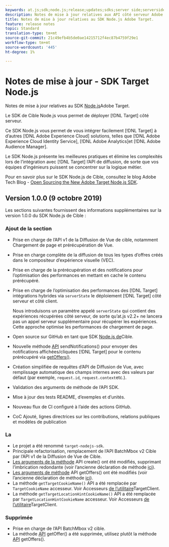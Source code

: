 ```yaml
---
keywords: at.js;sdk;node.js;release;updates;sdks;server side;serverside;server-side;nodejs
description: Notes de mise à jour relatives aux API côté serveur Adobe Target.
title: Notes de mise à jour relatives au SDK Node.js Adobe Target.
feature: release notes
topic: Standard
translation-type: tm+mt
source-git-commit: 21c49efb4b5de0ae14215712f4ec87b4759f29e1
workflow-type: tm+mt
source-wordcount: '445'
ht-degree: 1%

---
```



# Notes de mise à jour - SDK Target Node.js

Notes de mise à jour relatives au SDK [Node.js](https://github.com/adobe/target-nodejs-sdk)Adobe Target.

Le SDK de Cible Node.js vous permet de déployer [!DNL Target] côté serveur.

Ce SDK Node.js vous permet de vous intégrer facilement [!DNL Target] à d’autres [!DNL Adobe Experience Cloud] solutions, telles que [!DNL Adobe Experience Cloud Identity Service], [!DNL Adobe Analytics]et [!DNL Adobe Audience Manager].

Le SDK Node.js présente les meilleures pratiques et élimine les complexités lors de l’intégration avec [!DNL Target] l’API de diffusion, de sorte que vos équipes d’ingénieurs puissent se concentrer sur la logique métier.

Pour en savoir plus sur le SDK Node.js de Cible, consultez le blog Adobe Tech Blog - [Open Sourcing the New Adobe Target Node.js SDK](https://medium.com/adobetech/open-sourcing-the-new-adobe-target-node-js-sdk-b6feafd828bc).

## Version 1.0.0 (9 octobre 2019)

Les sections suivantes fournissent des informations supplémentaires sur la version 1.0.0 du SDK Node.js de Cible :

### Ajout de la section

* Prise en charge de l’API v1 de la Diffusion de Vue de cible, notamment Chargement de page et prérécupération de Vue.
* Prise en charge complète de la diffusion de tous les types d’offres créés dans le compositeur d’expérience visuelle (VEC).
* Prise en charge de la prérécupération et des notifications pour l’optimisation des performances en mettant en cache le contenu prérécupéré.
* Prise en charge de l’optimisation des performances des [!DNL Target] intégrations hybrides via `serverState` le déploiement [!DNL Target] côté serveur et côté client.

   Nous introduisons un paramètre appelé `serverState` qui contient des expériences récupérées côté serveur, de sorte qu’at.js v2.2+ ne lancera pas un appel serveur supplémentaire pour récupérer les expériences. Cette approche optimise les performances de chargement de page.

* Open source sur GitHub en tant que SDK [Node.js de](https://github.com/adobe/target-nodejs-sdk)Cible.
* Nouvelle méthode [API](https://github.com/adobe/target-nodejs-sdk/blob/master/README.md#targetclientsendnotifications) sendNotifications() pour envoyer des notifications affichées/cliquées [!DNL Target] pour le contenu prérécupéré via [getOffers()](https://github.com/adobe/target-nodejs-sdk/blob/master/README.md#targetclientsendnotifications).
* Création simplifiée de requêtes d’API de Diffusion de Vue, avec remplissage automatique des champs internes avec des valeurs par défaut (par exemple, `request.id`, `request.context`etc.).
* Validation des arguments de méthode de l’API SDK.
* Mise à jour des tests README, d’exemples et d’unités.
* Nouveau flux de CI configuré à l’aide des actions GitHub.
* CoC Ajouté, lignes directrices sur les contributions, relations publiques et modèles de publication

### La 

* Le projet a été renommé `target-nodejs-sdk`.
* Principale refactorisation, remplacement de l’API BatchMbox v2 Cible par l’API v1 de la Diffusion de Vue de Cible.
* [Les arguments de la méthode](https://github.com/adobe/target-nodejs-sdk/blob/master/README.md#targetclientcreate) API create() ont été modifiés, supprimant l’imbrication redondante (voir l’ancienne déclaration de méthode [ici](https://www.npmjs.com/package/@adobe/target-node-client#targetnodeclientcreate)).
* [Les arguments de méthode](https://github.com/adobe/target-nodejs-sdk/blob/master/README.md#targetclientgetoffers) API getOffers() ont été modifiés (voir l’ancienne déclaration de méthode [ici](https://www.npmjs.com/package/@adobe/target-node-client#targetnodeclientgetoffers)).
* La méthode `getTargetCookieName()` API a été remplacée par `TargetCookieName` accesseur. Voir Accesseurs [de l’utilitaire](https://github.com/adobe/target-nodejs-sdk/blob/master/README.md#targetclient-utility-accessors)TargetClient.
* La méthode `getTargetLocationHintCookieName()` API a été remplacée par `TargetLocationHintCookieName` accesseur.  Voir Accesseurs [de l’utilitaire](https://github.com/adobe/target-nodejs-sdk/blob/master/README.md#targetclient-utility-accessors)TargetClient.

### Supprimée

* Prise en charge de l’API BatchMbox v2 cible.
* La méthode [API](https://www.npmjs.com/package/@adobe/target-node-client#targetnodeclientgetoffer) getOffer() a été supprimée, utilisez plutôt la méthode [API](https://github.com/adobe/target-nodejs-sdk/blob/master/README.md#targetclientgetoffers) getOffers().

